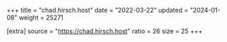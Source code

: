+++
title = "chad.hirsch.host"
date = "2022-03-22"
updated = "2024-01-08"
weight = 25271

[extra]
source = "https://chad.hirsch.host"
ratio = 26
size = 25
+++
